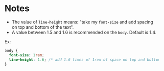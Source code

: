 # Notes

- The value of `line-height` means: "take my `font-size` and add spacing on top and bottom of the text".
- A value between 1.5 and 1.6 is recommended on the `body`. Default is 1.4.

Ex:

```css
body {
  font-size: 1rem;
  line-height: 1.6; /* add 1.6 times of 1rem of space on top and bottom of body element */
}
```
